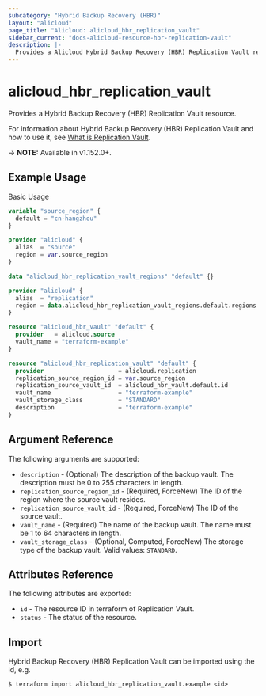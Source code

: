 ```yaml
---
subcategory: "Hybrid Backup Recovery (HBR)"
layout: "alicloud"
page_title: "Alicloud: alicloud_hbr_replication_vault"
sidebar_current: "docs-alicloud-resource-hbr-replication-vault"
description: |-
  Provides a Alicloud Hybrid Backup Recovery (HBR) Replication Vault resource.
---
```


# alicloud\_hbr\_replication\_vault

Provides a Hybrid Backup Recovery (HBR) Replication Vault resource.

For information about Hybrid Backup Recovery (HBR) Replication Vault and how to use it, see [What is Replication Vault](https://www.alibabacloud.com/help/en/doc-detail/345603.html).

-> **NOTE:** Available in v1.152.0+.

## Example Usage

Basic Usage

```terraform
variable "source_region" {
  default = "cn-hangzhou"
}

provider "alicloud" {
  alias  = "source"
  region = var.source_region
}

data "alicloud_hbr_replication_vault_regions" "default" {}

provider "alicloud" {
  alias  = "replication"
  region = data.alicloud_hbr_replication_vault_regions.default.regions.0.replication_region_id
}

resource "alicloud_hbr_vault" "default" {
  provider   = alicloud.source
  vault_name = "terraform-example"
}

resource "alicloud_hbr_replication_vault" "default" {
  provider                     = alicloud.replication
  replication_source_region_id = var.source_region
  replication_source_vault_id  = alicloud_hbr_vault.default.id
  vault_name                   = "terraform-example"
  vault_storage_class          = "STANDARD"
  description                  = "terraform-example"
}
```

## Argument Reference

The following arguments are supported:

* `description` - (Optional) The description of the backup vault. The description must be 0 to 255 characters in length.
* `replication_source_region_id` - (Required, ForceNew) The ID of the region where the source vault resides.
* `replication_source_vault_id` - (Required, ForceNew) The ID of the source vault.
* `vault_name` - (Required) The name of the backup vault. The name must be 1 to 64 characters in length.
* `vault_storage_class` - (Optional, Computed, ForceNew) The storage type of the backup vault. Valid values: `STANDARD`.

## Attributes Reference

The following attributes are exported:

* `id` - The resource ID in terraform of Replication Vault.
* `status` - The status of the resource.

## Import

Hybrid Backup Recovery (HBR) Replication Vault can be imported using the id, e.g.

```shell
$ terraform import alicloud_hbr_replication_vault.example <id>
```